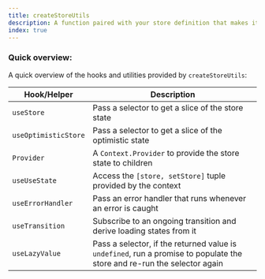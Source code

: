 ```yaml
---
title: createStoreUtils
description: A function paired with your store definition that makes it easy to integrate with React. It provides several hooks that extract information from the store and translate it in a way React can understand.
index: true
---
```


### Quick overview:
A quick overview of the hooks and utilities provided by `createStoreUtils`:

| Hook/Helper          | Description                                                                          |
| -------------------- | ------------------------------------------------------------------------------------ |
| `useStore`           | Pass a selector to get a slice of the store state                                    |
| `useOptimisticStore` | Pass a selector to get a slice of the optimistic state                               |
| `Provider`           | A `Context.Provider` to provide the store state to children                          |
| `useUseState`        | Access the `[store, setStore]` tuple provided by the context                         |
| `useErrorHandler`    | Pass an error handler that runs whenever an error is caught                           |
| `useTransition`      | Subscribe to an ongoing transition and derive loading states from it                 |
| `useLazyValue`       | Pass a selector, if the returned value is `undefined`, run a promise to populate the store and re-run the selector again |

